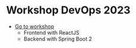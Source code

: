# Workshop DevOps 2023
* [Go to workshop](https://github.com/up1/demo-devops-202303/wiki)
  * Frontend with ReactJS
  * Backend with Spring Boot 2 
